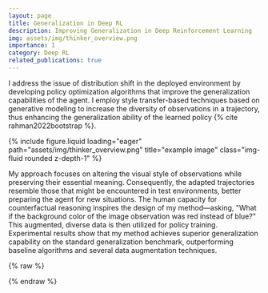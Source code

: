 ```yaml
---
layout: page
title: Generalization in Deep RL
description: Improving Generalization in Deep Reinforcement Learning
img: assets/img/thinker_overview.png
importance: 1
category: Deep RL
related_publications: true
---
```


I address the issue of distribution shift in the deployed environment by developing policy optimization algorithms that improve the generalization capabilities of the agent. I employ style transfer-based techniques based on generative modeling to increase the diversity of observations in a trajectory, thus enhancing the generalization ability of the learned policy {% cite rahman2022bootstrap %}. 


<div class="row">
    <div class="col-sm mt-3 mt-md-0">
        {% include figure.liquid loading="eager" path="assets/img/thinker_overview.png" title="example image" class="img-fluid rounded z-depth-1" %}
    </div>
</div>

My approach focuses on altering the visual style of observations while preserving their essential meaning. Consequently, the adapted trajectories resemble those that might be encountered in test environments, better preparing the agent for new situations. The human capacity for counterfactual reasoning inspires the design of my method—asking, "What if the background color of the image observation was red instead of blue?" This augmented, diverse data is then utilized for policy training. Experimental results show that my method achieves superior generalization capability on the standard generalization benchmark, outperforming baseline algorithms and several data augmentation techniques. 

{% raw %}


{% endraw %}
